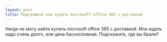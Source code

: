 ```yaml
---
layout: post 
title: Подскажите как купить microsoft office 365 с доставкой 
--- 
```

Нигде не могу найти купить microsoft office 365 с доставкой. Или ждать надо очень долго, или цена баснословная. Подскажите, где вы брали?
